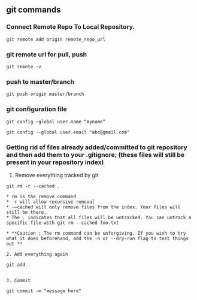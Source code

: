 ## git commands

### Connect Remote Repo To Local Repository.
```
git remote add origin remote_repo_url
```

### git remote url for pull, push
```
git remote -v
```

### push to master/branch
```
git push origin master/branch
```

### git configuration file
```
git config –global user.name “myname”

git config --global user.email "abc@gmail.com"
```
### Getting rid of files already added/committed to git repository and then add them to your .gitignore; (these files will still be present in your repository index)
1. Remove everything tracked by git
```git
git rm -r --cached .

* rm is the remove command
* -r will allow recursive removal
* -–cached will only remove files from the index. Your files will still be there.
* The . indicates that all files will be untracked. You can untrack a specific file with git rm --cached foo.txt

* **Caution : The rm command can be unforgiving. If you wish to try what it does beforehand, add the -n or --dry-run flag to test things out **

2. Add everything again

git add .


3. Commit

git commit -m "message here"
```

